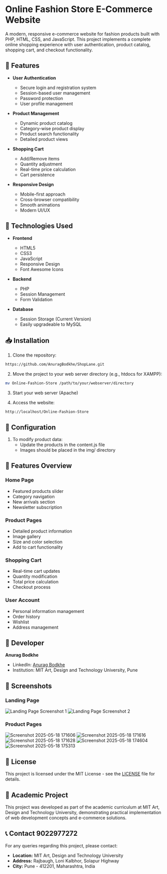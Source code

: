 # Online Fashion Store E-Commerce Website

A modern, responsive e-commerce website for fashion products built with PHP, HTML, CSS, and JavaScript. This project implements a complete online shopping experience with user authentication, product catalog, shopping cart, and checkout functionality.

## 🌟 Features

- **User Authentication**
  - Secure login and registration system
  - Session-based user management
  - Password protection
  - User profile management

- **Product Management**
  - Dynamic product catalog
  - Category-wise product display
  - Product search functionality
  - Detailed product views

- **Shopping Cart**
  - Add/Remove items
  - Quantity adjustment
  - Real-time price calculation
  - Cart persistence

- **Responsive Design**
  - Mobile-first approach
  - Cross-browser compatibility
  - Smooth animations
  - Modern UI/UX

## 🚀 Technologies Used

- **Frontend**
  - HTML5
  - CSS3
  - JavaScript
  - Responsive Design
  - Font Awesome Icons

- **Backend**
  - PHP
  - Session Management
  - Form Validation

- **Database**
  - Session Storage (Current Version)
  - Easily upgradeable to MySQL

## 📥 Installation

1. Clone the repository:
```bash
https://github.com/AnuragBodkhe/ShopLane.git
```

2. Move the project to your web server directory (e.g., htdocs for XAMPP):
```bash
mv Online-Fashion-Store /path/to/your/webserver/directory
```

3. Start your web server (Apache)

4. Access the website:
```
http://localhost/Online-Fashion-Store
```

## 🔧 Configuration

1. To modify product data:
   - Update the products in the content.js file
   - Images should be placed in the img/ directory

## 📱 Features Overview

### Home Page
- Featured products slider
- Category navigation
- New arrivals section
- Newsletter subscription

### Product Pages
- Detailed product information
- Image gallery
- Size and color selection
- Add to cart functionality

### Shopping Cart
- Real-time cart updates
- Quantity modification
- Total price calculation
- Checkout process

### User Account
- Personal information management
- Order history
- Wishlist
- Address management

## 📝 Developer

**Anurag Bodkhe**
- LinkedIn: [Anurag Bodkhe](https://www.linkedin.com/in/anurag-bodkhe-087758292)
- Institution: MIT Art, Design and Technology University, Pune

## 📸 Screenshots

### Landing Page
![Landing Page Screenshot 1](img/Screenshot%202025-05-20%20004211.png)
![Landing Page Screenshot 2](img/Screenshot%202025-05-20%20004232.png)

### Product Pages
![Screenshot 2025-05-18 171606](img/Screenshot%202025-05-18%20171606.png)
![Screenshot 2025-05-18 171616](img/Screenshot%202025-05-18%20171616.png)
![Screenshot 2025-05-18 171628](img/Screenshot%202025-05-18%20171628.png)
![Screenshot 2025-05-18 174604](img/Screenshot%202025-05-18%20174604.png)
![Screenshot 2025-05-18 175313](img/Screenshot%202025-05-18%20175313.png)

## 📄 License

This project is licensed under the MIT License - see the [LICENSE](LICENSE) file for details.

## 🏫 Academic Project

This project was developed as part of the academic curriculum at MIT Art, Design and Technology University, demonstrating practical implementation of web development concepts and e-commerce solutions.

## 📞 Contact 9022977272 

For any queries regarding this project, please contact:
- **Location:** MIT Art, Design and Technology University
- **Address:** Rajbaugh, Loni Kalbhor, Solapur Highway
- **City:** Pune - 412201, Maharashtra, India 
